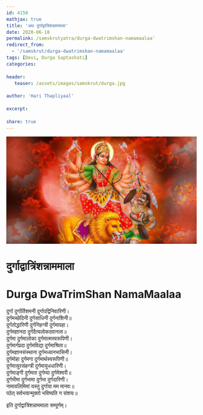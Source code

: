 ```yaml
---    
id: 4150    
mathjax: true    
title: 'अथ दुर्गाद्वात्रिंशन्नाममाला'    
date: 2020-06-18    
permalink: /samskrutyatra/durga-dwatrimshan-namamaalaa'
redirect_from: 
  - '/samskrut/durga-dwatrimshan-namamaalaa'
tags: [Devi, Durga Saptashati]    
categories:    
    
header:    
   teaser: /assets/images/samskrut/durga.jpg    
    
author: 'Hari Thapliyaal'    
    
excerpt:    
    
share: true    
---    
```

    
![](/assets/images/samskrut/durga.jpg)    
    
# दुर्गाद्वात्रिंशन्नाममाला    
# Durga DwaTrimShan NamaMaalaa    
    
दुर्गा दुर्गार्तिशमनी दुर्गापद्विनिवारिणी।    
दुर्गमच्छेदिनी दुर्गसाधिनी दुर्गनाशिनी॥    
दुर्गतोद्धारिणी दुर्गनिहन्त्री दुर्गमापहा।    
दुर्गमज्ञानदा दुर्गदैत्यलोकदवानला॥    
दुर्गमा दुर्गमालोका दुर्गमात्मस्वरूपिणी।    
दुर्गमार्गप्रदा दुर्गमविद्या दुर्गमाश्रिता॥    
दुर्गमज्ञानसंस्थाना दुर्गमध्यानभासिनी।    
दुर्गमोहा दुर्गमगा दुर्गमार्थस्वरूपिणी॥    
दुर्गमासुरसंहन्त्री दुर्गमायुधधारिणी।    
दुर्गमाङ्गी दुर्गमता दुर्गम्या दुर्गमेश्‍वरी॥    
दुर्गभीमा दुर्गभामा दुर्गभा दुर्गदारिणी।    
नामावलिमिमां यस्तु दुर्गाया मम मानवः॥    
पठेत् सर्वभयान्मुक्तो भविष्यति न संशयः॥    
    
इति दुर्गाद्वात्रिंशन्नाममाला सम्पूर्णम्।    
